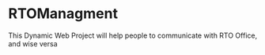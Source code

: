 # RTOManagment
This Dynamic Web Project will help people to communicate with RTO Office, and wise versa 
